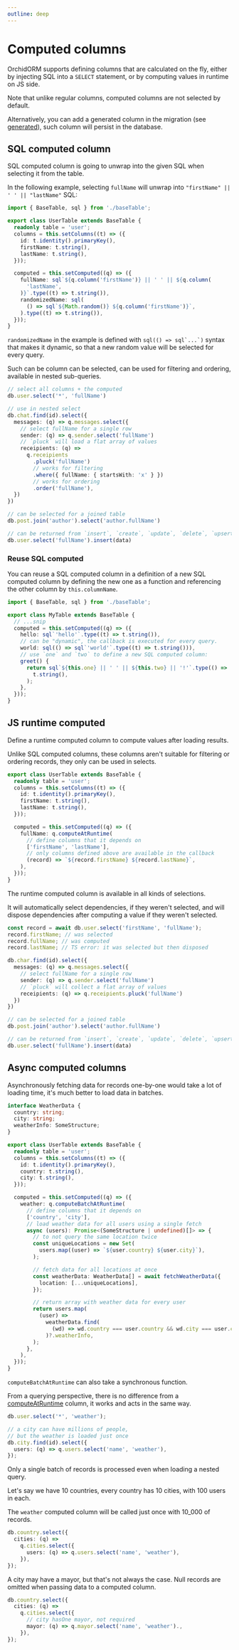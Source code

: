 ```yaml
---
outline: deep
---
```


# Computed columns

OrchidORM supports defining columns that are calculated on the fly,
either by injecting SQL into a `SELECT` statement, or by computing values in runtime on JS side.

Note that unlike regular columns, computed columns are not selected by default.

Alternatively, you can add a generated column in the migration (see [generated](/guide/migration-column-methods#generated-column)),
such column will persist in the database.

## SQL computed column

SQL computed column is going to unwrap into the given SQL when selecting it from the table.

In the following example, selecting `fullName` will unwrap into `"firstName" || ' ' || "lastName"` SQL:

```ts
import { BaseTable, sql } from './baseTable';

export class UserTable extends BaseTable {
  readonly table = 'user';
  columns = this.setColumns((t) => ({
    id: t.identity().primaryKey(),
    firstName: t.string(),
    lastName: t.string(),
  }));

  computed = this.setComputed((q) => ({
    fullName: sql`${q.column('firstName')} || ' ' || ${q.column(
      'lastName',
    )}`.type((t) => t.string()),
    randomizedName: sql(
      () => sql`${Math.random()} ${q.column('firstName')}`,
    ).type((t) => t.string()),
  }));
}
```

`randomizedName` in the example is defined with `` sql(() => sql`...`) `` syntax that makes it dynamic,
so that a new random value will be selected for every query.

Such can be column can be selected, can be used for filtering and ordering, available in nested sub-queries.

```ts
// select all columns + the computed
db.user.select('*', 'fullName')

// use in nested select
db.chat.find(id).select({
  messages: (q) => q.messages.select({
    // select fullName for a single row
    sender: (q) => q.sender.select('fullName')
    // `pluck` will load a flat array of values
    receipients: (q) =>
      q.receipients
        .pluck('fullName')
        // works for filtering
        .where({ fullName: { startsWith: 'x' } })
        // works for ordering
        .order('fullName'),
  })
})

// can be selected for a joined table
db.post.join('author').select('author.fullName')

// can be returned from `insert`, `create`, `update`, `delete`, `upsert`
db.user.select('fullName').insert(data)
```

### Reuse SQL computed

You can reuse a SQL computed column in a definition of a new SQL computed column
by defining the new one as a function and referencing the other column by `this.columnName`.

```ts
import { BaseTable, sql } from './baseTable';

export class MyTable extends BaseTable {
  // ...snip
  computed = this.setComputed((q) => ({
    hello: sql`'hello'`.type((t) => t.string()),
    // can be "dynamic", the callback is executed for every query.
    world: sql(() => sql`'world'`.type((t) => t.string())),
    // use `one` and `two` to define a new SQL computed column:
    greet() {
      return sql`${this.one} || ' ' || ${this.two} || '!'`.type(() =>
        t.string(),
      );
    },
  }));
}
```

## JS runtime computed

Define a runtime computed column to compute values after loading results.

Unlike SQL computed columns, these columns aren't suitable for filtering or ordering records, they only can be used in selects.

```ts
export class UserTable extends BaseTable {
  readonly table = 'user';
  columns = this.setColumns((t) => ({
    id: t.identity().primaryKey(),
    firstName: t.string(),
    lastName: t.string(),
  }));

  computed = this.setComputed((q) => ({
    fullName: q.computeAtRuntime(
      // define columns that it depends on
      ['firstName', 'lastName'],
      // only columns defined above are available in the callback
      (record) => `${record.firstName} ${record.lastName}`,
    ),
  }));
}
```

The runtime computed column is available in all kinds of selections.

It will automatically select dependencies, if they weren't selected,
and will dispose dependencies after computing a value if they weren't selected.

```ts
const record = await db.user.select('firstName', 'fullName');
record.firstName; // was selected
record.fullName; // was computed
record.lastName; // TS error: it was selected but then disposed

db.char.find(id).select({
  messages: (q) => q.messages.select({
    // select fullName for a single row
    sender: (q) => q.sender.select('fullName')
    // `pluck` will collect a flat array of values
    receipients: (q) => q.receipients.pluck('fullName')
  })
})

// can be selected for a joined table
db.post.join('author').select('author.fullName')

// can be returned from `insert`, `create`, `update`, `delete`, `upsert`
db.user.select('fullName').insert(data)
```

## Async computed columns

Asynchronously fetching data for records one-by-one would take a lot of loading time,
it's much better to load data in batches.

```ts
interface WeatherData {
  country: string;
  city: string;
  weatherInfo: SomeStructure;
}

export class UserTable extends BaseTable {
  readonly table = 'user';
  columns = this.setColumns((t) => ({
    id: t.identity().primaryKey(),
    country: t.string(),
    city: t.string(),
  }));

  computed = this.setComputed((q) => ({
    weather: q.computeBatchAtRuntime(
      // define columns that it depends on
      ['country', 'city'],
      // load weather data for all users using a single fetch
      async (users): Promise<(SomeStructure | undefined)[]> => {
        // to not query the same location twice
        const uniqueLocations = new Set(
          users.map((user) => `${user.country} ${user.city}`),
        );

        // fetch data for all locations at once
        const weatherData: WeatherData[] = await fetchWeatherData({
          location: [...uniqueLocations],
        });

        // return array with weather data for every user
        return users.map(
          (user) =>
            weatherData.find(
              (wd) => wd.country === user.country && wd.city === user.city,
            )?.weatherInfo,
        );
      },
    ),
  }));
}
```

`computeBatchAtRuntime` can also take a synchronous function.

From a querying perspective, there is no difference from a [computeAtRuntime](#js-runtime-computed) column,
it works and acts in the same way.

```ts
db.user.select('*', 'weather');

// a city can have millions of people,
// but the weather is loaded just once
db.city.find(id).select({
  users: (q) => q.users.select('name', 'weather'),
});
```

Only a single batch of records is processed even when loading a nested query.

Let's say we have 10 countries, every country has 10 cities, with 100 users in each.

The `weather` computed column will be called just once with 10_000 of records.

```ts
db.country.select({
  cities: (q) =>
    q.cities.select({
      users: (q) => q.users.select('name', 'weather'),
    }),
});
```

A city may have a mayor, but that's not always the case.
Null records are omitted when passing data to a computed column.

```ts
db.country.select({
  cities: (q) =>
    q.cities.select({
      // city hasOne mayor, not required
      mayor: (q) => q.mayor.select('name', 'weather').,
    }),
});
```
